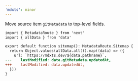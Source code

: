 ```yaml
---
'mdxts': minor
---
```


Move source item `gitMetadata` to top-level fields.

```diff
import { MetadataRoute } from 'next'
import { allData } from 'data'

export default function sitemap(): MetadataRoute.Sitemap {
  return Object.values(allData.all()).map((data) => ({
    url: `https://mdxts.dev/${data.pathname}`,
---    lastModified: data.gitMetadata.updatedAt,
+++    lastModified: data.updatedAt,
  }))
}
```
